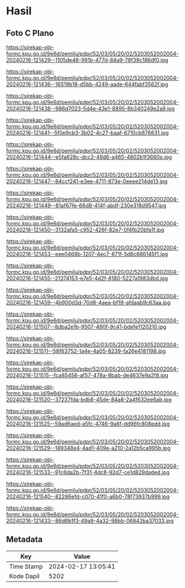 # Hasil

## Foto C Plano

https://sirekap-obj-formc.kpu.go.id/9e6d/pemilu/pdpr/52/03/05/20/02/5203052002004-20240216-121429--1105de48-991b-477d-84a9-78f39c186df0.jpg

https://sirekap-obj-formc.kpu.go.id/9e6d/pemilu/pdpr/52/03/05/20/02/5203052002004-20240216-121436--16519b18-d5bb-4249-aade-644fabf3562f.jpg

https://sirekap-obj-formc.kpu.go.id/9e6d/pemilu/pdpr/52/03/05/20/02/5203052002004-20240216-121438--986d7023-5d4e-43e1-8895-8b340249e2a9.jpg

https://sirekap-obj-formc.kpu.go.id/9e6d/pemilu/pdpr/52/03/05/20/02/5203052002004-20240216-121441--5f0e9cb3-3b02-4c27-baaf-6710cb876631.jpg

https://sirekap-obj-formc.kpu.go.id/9e6d/pemilu/pdpr/52/03/05/20/02/5203052002004-20240216-121444--e5fa628c-dcc2-49d6-a465-4802b1f3660e.jpg

https://sirekap-obj-formc.kpu.go.id/9e6d/pemilu/pdpr/52/03/05/20/02/5203052002004-20240216-121447--84ccf241-e3ee-4711-873e-0eeee214de13.jpg

https://sirekap-obj-formc.kpu.go.id/9e6d/pemilu/pdpr/52/03/05/20/02/5203052002004-20240216-121449--81af67fe-66d8-414f-abdf-230e318d9547.jpg

https://sirekap-obj-formc.kpu.go.id/9e6d/pemilu/pdpr/52/03/05/20/02/5203052002004-20240216-121450--3132afa5-c952-426f-82e7-0f4fb20bfa1f.jpg

https://sirekap-obj-formc.kpu.go.id/9e6d/pemilu/pdpr/52/03/05/20/02/5203052002004-20240216-121453--eee0469b-1207-4ec7-871f-5d6c666145f1.jpg

https://sirekap-obj-formc.kpu.go.id/9e6d/pemilu/pdpr/52/03/05/20/02/5203052002004-20240216-121455--21374153-e7e5-4d2f-8180-5227a1983dbd.jpg

https://sirekap-obj-formc.kpu.go.id/9e6d/pemilu/pdpr/52/03/05/20/02/5203052002004-20240216-121459--4b900d3d-70d8-4aea-bf19-afdaab9c63aa.jpg

https://sirekap-obj-formc.kpu.go.id/9e6d/pemilu/pdpr/52/03/05/20/02/5203052002004-20240216-121507--8dba2e1b-9507-490f-9c41-bdefe1120210.jpg

https://sirekap-obj-formc.kpu.go.id/9e6d/pemilu/pdpr/52/03/05/20/02/5203052002004-20240216-121511--58f63752-1a4e-4a05-8239-fa26e4181198.jpg

https://sirekap-obj-formc.kpu.go.id/9e6d/pemilu/pdpr/52/03/05/20/02/5203052002004-20240216-121515--fca85456-af57-478a-8bab-de4637e9a2f8.jpg

https://sirekap-obj-formc.kpu.go.id/9e6d/pemilu/pdpr/52/03/05/20/02/5203052002004-20240216-121520--37237fda-bdb8-45de-84a8-2a4f632ee6ab.jpg

https://sirekap-obj-formc.kpu.go.id/9e6d/pemilu/pdpr/52/03/05/20/02/5203052002004-20240216-121525--59ad6aed-a5fc-4746-9a6f-dd96fc808edd.jpg

https://sirekap-obj-formc.kpu.go.id/9e6d/pemilu/pdpr/52/03/05/20/02/5203052002004-20240216-121529--189348e4-4ad1-409e-a210-2a12b5ca995b.jpg

https://sirekap-obj-formc.kpu.go.id/9e6d/pemilu/pdpr/52/03/05/20/02/5203052002004-20240216-121533--91c6da2b-7f31-4dc8-92d7-ce1d829daded.jpg

https://sirekap-obj-formc.kpu.go.id/9e6d/pemilu/pdpr/52/03/05/20/02/5203052002004-20240216-121540--82286efd-c070-41f0-a6b0-78f73937b999.jpg

https://sirekap-obj-formc.kpu.go.id/9e6d/pemilu/pdpr/52/03/05/20/02/5203052002004-20240216-121433--86d6b1f3-49a9-4a32-98bb-06842ba37033.jpg


## Metadata

| Key        | Value               |
| ---------- | ------------------- |
| Time Stamp | 2024-02-17 13:05:41 |
| Kode Dapil | 5202                |



